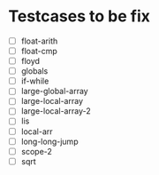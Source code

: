 # Testcases to be fix

- [ ] float-arith
- [ ] float-cmp
- [ ] floyd
- [ ] globals
- [ ] if-while
- [ ] large-global-array
- [ ] large-local-array
- [ ] large-local-array-2
- [ ] lis
- [ ] local-arr
- [ ] long-long-jump
- [ ] scope-2
- [ ] sqrt